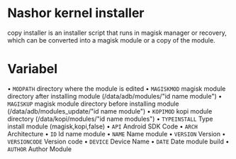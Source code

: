 # Nashor kernel installer
copy installer is an installer script that runs in magisk manager or recovery, which can be converted into a magisk module or a copy of the module.

# Variabel
• ``MODPATH`` directory where the module is edited
• ``MAGISKMOD`` magisk module directory after installing module (/data/adb/modules/"id name module")
• ``MAGISKUP`` magisk module directory before installing module (/data/adb/modules_update/"id name module")
• ``KOPIMOD`` kopi module directory (/data/kopi/modules/"id name modules")
• ``TYPEINSTALL`` Type install module (magisk,kopi,false)
• ``API`` Android SDK Code
• ``ARCH`` Architecture
• ``ID`` Id name module
• ``NAME`` Name module
• ``VERSION`` Version
• ``VERSIONCODE`` Version code
• ``DEVICE`` Device Name
• ``DATE`` Date module build
• ``AUTHOR`` Author Module